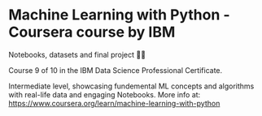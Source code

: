 # Machine Learning with Python - Coursera course by IBM

Notebooks, datasets and final project 👨‍💻

Course 9 of 10 in the IBM Data Science Professional Certificate.

Intermediate level, showcasing fundemental ML concepts and algorithms with real-life data and engaging Notebooks.
More info at: https://www.coursera.org/learn/machine-learning-with-python
